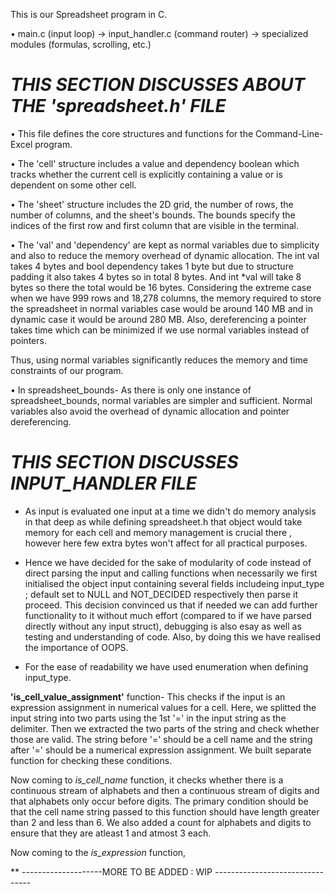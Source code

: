 This is our Spreadsheet program in C.

• main.c (input loop) → input_handler.c (command router) → specialized modules (formulas, scrolling, etc.)

# *THIS SECTION DISCUSSES ABOUT THE 'spreadsheet.h' FILE*
• This file defines the core structures and functions for the Command-Line-Excel program. 

• The 'cell' structure includes a value and dependency boolean which tracks whether the current cell is explicitly containing a value or is dependent on some other cell.

• The 'sheet' structure includes the 2D grid, the number of rows, the number of columns, and the sheet's bounds. The bounds specify the indices of the first row and first column that are visible in the terminal.

• The 'val' and 'dependency' are kept as normal variables due to simplicity and also to reduce the memory overhead of dynamic allocation.
The int val takes 4 bytes and bool dependency takes 1 byte but due to structure padding it also takes 4 bytes so in total 8 bytes.
And int *val will take 8 bytes so there the total would be 16 bytes.
Considering the extreme case when we have 999 rows and 18,278 columns, the memory required to store the spreadsheet in normal variables case would be around 140 MB and in dynamic case it would be around 280 MB.
Also, dereferencing a pointer takes time which can be minimized if we use normal variables instead of pointers.

Thus, using normal variables significantly reduces the memory and time constraints of our program.

• In spreadsheet_bounds- As there is only one instance of spreadsheet_bounds, normal variables are simpler and sufficient. Normal variables also avoid the overhead of dynamic allocation and pointer dereferencing.


# *THIS SECTION DISCUSSES INPUT_HANDLER FILE*

* As input is evaluated one input at a time we didn't do memory analysis in that deep as while defining spreadsheet.h  that object would take memory for each cell and memory management is crucial there , however here few extra bytes won't affect for all practical purposes.

* Hence we have decided for the sake of modularity of code instead of direct parsing the input and calling functions when necessarily we first initialised the object input containing several fields includeing input_type ; default set to NULL and NOT_DECIDED respectively then parse it proceed. This decision convinced us that if needed we can add further functionality to it without much effort (compared to if we have parsed directly without any input struct), debugging is also esay as well as testing and understanding of code. Also, by doing this we have realised the importance of OOPS.

* For the ease of readability we have used enumeration when defining input_type.

 **'is_cell_value_assignment'** function- This checks if the input is an expression assignment in numerical values for a cell.
Here, we splitted the input string into two parts using the 1st '=' in the input string as the delimiter. Then we extracted the two parts of the string and check whether those are valid. The string before '=' should be a cell name and the string after '=' should be a numerical expression assignment. We built separate function for checking these conditions.

Now coming to *is_cell_name* function, it checks whether there is a continuous stream of alphabets and then a continuous stream of digits and that alphabets only occur before digits.
The primary condition should be that the cell name string passed to this function should have length greater than 2 and less than 6. We also added a count for alphabets and digits to ensure that they are atleast 1 and atmost 3 each.

Now coming to the *is_expression* function, 


** --------------------MORE TO BE ADDED : WIP -------------------------------- 

